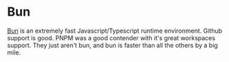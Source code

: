 # Bun

[Bun](https://bun.sh) is an extremely fast Javascript/Typescript runtime environment. Github support is good. PNPM was a good contender with it's great workspaces support. They just aren't bun, and bun is faster than all the others by a big mile.
